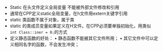 - Static 在头文件定义全局变量 不能被外部文件修改和引用 
- 通常在CPP定义static全局变量，在h文件用extern关键字引用
- static 类函数不属于对象，属于类
- static 的类成员变量如果定义在H文件。在CPP必须要单独初始化，用类似 `int Class::iner = 0;`的方式
- 定义静态函数的好处： • 静态函数不能被其它文件所用； • 其它文件中可以定义相同名字的函数，不会发生冲突；